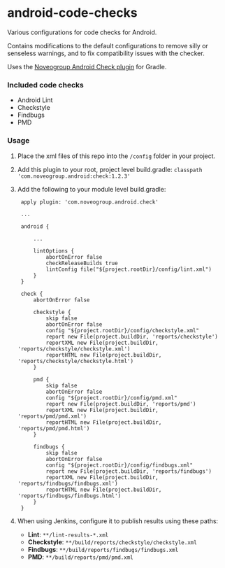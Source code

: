 # android-code-checks

Various configurations for code checks for Android.

Contains modifications to the default configurations to remove silly
or senseless warnings, and to fix compatibility issues with the checker.

Uses the [Noveogroup Android Check plugin](https://github.com/noveogroup/android-check) for Gradle.

### Included code checks

* Android Lint
* Checkstyle
* Findbugs
* PMD

### Usage

1. Place the xml files of this repo into the `/config` folder in your project.
2. Add this plugin to your root, project level build.gradle: `classpath 'com.noveogroup.android:check:1.2.3'`
3. Add the following to your module level build.gradle:

		
		apply plugin: 'com.noveogroup.android.check'
		
		...
		
		android {
		
			...
			
			lintOptions {
		        abortOnError false
		        checkReleaseBuilds true
		        lintConfig file("${project.rootDir}/config/lint.xml")
		    }
		}

		check {
		    abortOnError false
		
		    checkstyle {
		        skip false
		        abortOnError false
		        config "${project.rootDir}/config/checkstyle.xml"
		        report new File(project.buildDir, 'reports/checkstyle')
		        reportXML new File(project.buildDir, 'reports/checkstyle/checkstyle.xml')
		        reportHTML new File(project.buildDir, 'reports/checkstyle/checkstyle.html')
		    }
		
		    pmd {
		        skip false
		        abortOnError false
		        config "${project.rootDir}/config/pmd.xml"
		        report new File(project.buildDir, 'reports/pmd')
		        reportXML new File(project.buildDir, 'reports/pmd/pmd.xml')
		        reportHTML new File(project.buildDir, 'reports/pmd/pmd.html')
		    }
		
		    findbugs {
		        skip false
		        abortOnError false
		        config "${project.rootDir}/config/findbugs.xml"
		        report new File(project.buildDir, 'reports/findbugs')
		        reportXML new File(project.buildDir, 'reports/findbugs/findbugs.xml')
		        reportHTML new File(project.buildDir, 'reports/findbugs/findbugs.html')
		    }
		}
		
4. When using Jenkins, configure it to publish results using these paths:
	* **Lint**:  	`**/lint-results-*.xml`
	* **Checkstyle**: `**/build/reports/checkstyle/checkstyle.xml`
	* **Findbugs**: `**/build/reports/findbugs/findbugs.xml`
	* **PMD**: `**/build/reports/pmd/pmd.xml`
